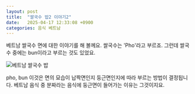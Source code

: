 ```yaml
---
layout: post
title:  "쌀국수 밥2 이야기2"
date:   2025-04-17 12:33:08 +0900
categories: 음식 베트남
---
```


베트남 쌀국수 면에 대한 이야기를 해 볼께요.
쌀국수는 'Pho'라고 부르죠.
그런데 쌀국수 중에는 bun이라고 부르는 것도 있었요.

![베트남 쌀국수 밥](/my-blog/assets/images/noodle.png)

pho, bun 이것은 면의 묘습이 납짝면인지 둥근면인지에 따라 부르는 방법이 결정됩니다.
베트남 음식 중 분짜라는 음식에 둥근면이 들어가는 이유는 그것이지요.
